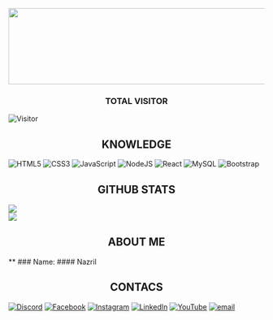 <p align="center">
  <img src="https://encrypted-tbn0.gstatic.com/images?q=tbn:ANd9GcTJlxuiSCAaeXXUMiZzpuMNztJqa0TW_rfTGt44fzdF_60yI4mvtV74cTA&s=10" width="800" height="150">
</p>

<div align="center">
  <h3>TOTAL VISITOR</h3>
</div>

![Visitor](https://count.getloli.com/get/@Ryouiechziell.Ryouiechziell?theme=shizuku)

<div align="center">
  <h2>KNOWLEDGE</h2>
</div>

![HTML5](https://img.shields.io/badge/html5-%23E34F26.svg?style=for-the-badge&logo=html5&logoColor=white) ![CSS3](https://img.shields.io/badge/css3-%231572B6.svg?style=for-the-badge&logo=css3&logoColor=white) ![JavaScript](https://img.shields.io/badge/javascript-%23323330.svg?style=for-the-badge&logo=javascript&logoColor=%23F7DF1E) ![NodeJS](https://img.shields.io/badge/node.js-6DA55F?style=for-the-badge&logo=node.js&logoColor=white) ![React](https://img.shields.io/badge/react-%2320232a.svg?style=for-the-badge&logo=react&logoColor=%2361DAFB) ![MySQL](https://img.shields.io/badge/mysql-4479A1.svg?style=for-the-badge&logo=mysql&logoColor=white) ![Bootstrap](https://img.shields.io/badge/bootstrap-%238511FA.svg?style=for-the-badge&logo=bootstrap&logoColor=white)

<div align="center">
  <h2>GITHUB STATS</h2>
</div>

![](https://nirzak-streak-stats.vercel.app/?user=Ryouiechziell&theme=blue_navy&hide_border=false)<br/>
![](https://github-readme-stats.vercel.app/api/top-langs/?username=Ryouiechziell&theme=holi&hide_border=false&include_all_commits=false&count_private=false&layout=compact)


<div align="center">
  <h2>ABOUT ME</h2>
</div>

** ### Name: #### Nazril



<div align="center">
  <h2>CONTACS</h2>
</div>

[![Discord](https://img.shields.io/badge/Discord-%237289DA.svg?logo=discord&logoColor=white)](https://discord.gg/nazril) [![Facebook](https://img.shields.io/badge/Facebook-%231877F2.svg?logo=Facebook&logoColor=white)](https://facebook.com/nazril) [![Instagram](https://img.shields.io/badge/Instagram-%23E4405F.svg?logo=Instagram&logoColor=white)](https://instagram.com/nazril) [![LinkedIn](https://img.shields.io/badge/LinkedIn-%230077B5.svg?logo=linkedin&logoColor=white)](https://linkedin.com/in/nazril) [![YouTube](https://img.shields.io/badge/YouTube-%23FF0000.svg?logo=YouTube&logoColor=white)](https://youtube.com/@nazril) [![email](https://img.shields.io/badge/Email-D14836?logo=gmail&logoColor=white)](mailto:muhammadnazril610@gmail.com)  
